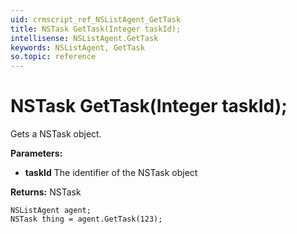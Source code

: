```yaml
---
uid: crmscript_ref_NSListAgent_GetTask
title: NSTask GetTask(Integer taskId);
intellisense: NSListAgent.GetTask
keywords: NSListAgent, GetTask
so.topic: reference
---
```


# NSTask GetTask(Integer taskId);

Gets a NSTask object.

**Parameters:**
 - **taskId** The identifier of the NSTask object

**Returns:** NSTask

```crmscript
NSListAgent agent;
NSTask thing = agent.GetTask(123);
```

